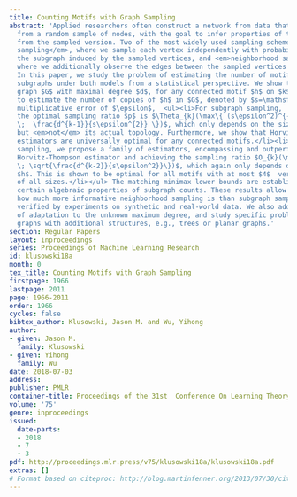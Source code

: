 ```yaml
---
title: Counting Motifs with Graph Sampling
abstract: 'Applied researchers often construct a network from data that has been collected
  from a random sample of nodes, with the goal to infer properties of the parent network
  from the sampled version. Two of the most widely used sampling schemes are <em>subgraph
  sampling</em>, where we sample each vertex independently with probability $p$ and observe
  the subgraph induced by the sampled vertices, and <em>neighborhood sampling</em>,
  where we additionally observe the edges between the sampled vertices and their neighbors.
  In this paper, we study the problem of estimating the number of motifs as induced
  subgraphs under both models from a statistical perspective. We show that: for parent
  graph $G$ with maximal degree $d$, for any connected motif $h$ on $k$ vertices,
  to estimate the number of copies of $h$ in $G$, denoted by $s=\mathsf{s}(h,G)$,  with a
  multiplicative error of $\epsilon$,  <ul><li>For subgraph sampling,
  the optimal sampling ratio $p$ is $\Theta_{k}(\max\{ (s\epsilon^2)^{-\frac{1}{k}},
  \;  \frac{d^{k-1}}{s\epsilon^{2}} \})$, which only depends on the size of the motif
  but <em>not</em> its actual topology. Furthermore, we show that Horvitz-Thompson type
  estimators are universally optimal for any connected motifs.</li><li>For neighborhood
  sampling, we propose a family of estimators, encompassing and outperforming the
  Horvitz-Thompson estimator and achieving the sampling ratio $O_{k}(\min\{ (\frac{d}{s\epsilon^2})^{\frac{1}{k-1}},
  \; \sqrt{\frac{d^{k-2}}{s\epsilon^2}}\})$, which again only depends on the size of
  $h$. This is shown to be optimal for all motifs with at most $4$  vertices and cliques
  of all sizes.</li></ul> The matching minimax lower bounds are established using
  certain algebraic properties of subgraph counts. These results allow us to quantify
  how much more informative neighborhood sampling is than subgraph sampling, as empirically
  verified by experiments on synthetic and real-world data. We also address the issue
  of adaptation to the unknown maximum degree, and study specific problems for parent
  graphs with additional structures, e.g., trees or planar graphs.'
section: Regular Papers
layout: inproceedings
series: Proceedings of Machine Learning Research
id: klusowski18a
month: 0
tex_title: Counting Motifs with Graph Sampling
firstpage: 1966
lastpage: 2011
page: 1966-2011
order: 1966
cycles: false
bibtex_author: Klusowski, Jason M. and Wu, Yihong
author:
- given: Jason M.
  family: Klusowski
- given: Yihong
  family: Wu
date: 2018-07-03
address: 
publisher: PMLR
container-title: Proceedings of the 31st  Conference On Learning Theory
volume: '75'
genre: inproceedings
issued:
  date-parts:
  - 2018
  - 7
  - 3
pdf: http://proceedings.mlr.press/v75/klusowski18a/klusowski18a.pdf
extras: []
# Format based on citeproc: http://blog.martinfenner.org/2013/07/30/citeproc-yaml-for-bibliographies/
---
```

